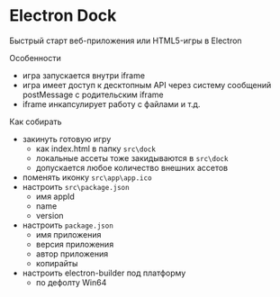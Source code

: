 # Electron Dock

Быстрый старт веб-приложения или HTML5-игры в Electron


Особенности
- игра запускается внутри iframe
- игра имеет доступ к десктопным API через систему сообщений postMessage с родительским iframe
- iframe инкапсулирует работу с файлами и т.д.

Как собирать
- закинуть готовую игру 
    - как index.html в папку `src\dock`
    - локальные ассеты тоже закидываются в `src\dock`
    - допускается любое количество внешних ассетов
- поменять иконку `src\app\app.ico`
- настроить `src\package.json`
    - имя appId
    - name
    - version
-  настроить `package.json`
    - имя приложения
    - версия приложения
    - автор приложения
    - копирайты
- настроить electron-builder под платформу
    - по дефолту Win64   
